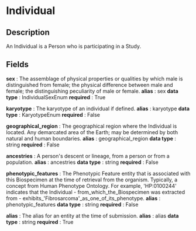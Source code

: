 # Individual

## Description

An Individual is a Person who is participating in a Study.

## Fields


**sex** : The assemblage of physical properties or qualities by which male is distinguished from female; the physical difference between male and female; the distinguishing peculiarity of male or female.
**alias** : sex
**data type** : IndividualSexEnum
**required** : True


**karyotype** : The karyotype of an individual if defined.
**alias** : karyotype
**data type** : KaryotypeEnum
**required** : False


**geographical_region** : The geographical region where the Individual is located. Any demarcated area of the Earth; may be determined by both natural and human boundaries.
**alias** : geographical_region
**data type** : string
**required** : False


**ancestries** : A person's descent or lineage, from a person or from a population.
**alias** : ancestries
**data type** : string
**required** : False


**phenotypic_features** : The Phenotypic Feature entity that is associated with this Biospecimen at the time of retrieval from the organism. Typically, a concept from Human Phenotype Ontology. For example, 'HP:0100244' indicates that the Individual - from_which_the_Biospecimen was extracted from - exhibits_'Fibrosarcoma'_as_one_of_its_phenotype.
**alias** : phenotypic_features
**data type** : string
**required** : False


**alias** : The alias for an entity at the time of submission.
**alias** : alias
**data type** : string
**required** : True

